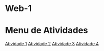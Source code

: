 # Web-1
# Menu de Atividades
[Atividade 1]( https://hayhay07.github.io/Atividade-01/)
[Atividade 2]( https://hayhay07.github.io/Atividade-2/)
[Atividade 3]( https://hayhay07.github.io/Atividade-3/)
[Atividade 4]( https://hayhay07.github.io/Atividade-4/)

